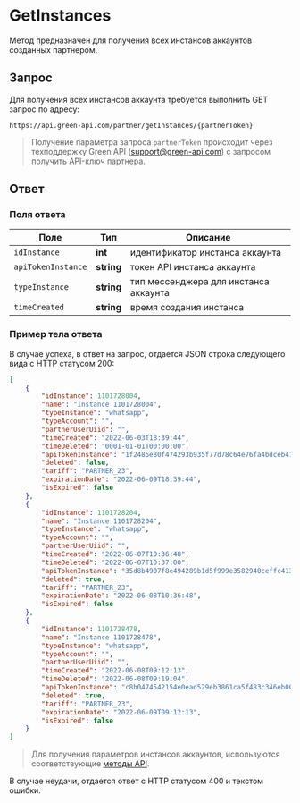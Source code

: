 # GetInstances

Метод предназначен для получения всех инстансов аккаунтов созданных партнером.

## Запрос

Для получения всех инстансов аккаунта требуется выполнить GET запрос по адресу:
```
https://api.green-api.com/partner/getInstances/{partnerToken}
```
>Получение параметра запроса `partnerToken` происходит через техподдержку Green API (support@green-api.com) с запросом получить API-ключ партнера.

## Ответ 

### Поля ответа 

Поле | Тип |  Описание
----- | ----- | ----- 
`idInstance` | **int** | идентификатор инстанса аккаунта
`apiTokenInstance` | **string** | токен API инстанса аккаунта
`typeInstance` | **string** | тип мессенджера для инстанса аккаунта
`timeCreated` | **string** | время создания инстанса

### Пример тела ответа 

В случае успеха, в ответ на запрос, отдается JSON строка следующего вида с HTTP статусом 200:
```json
[
    {
        "idInstance": 1101728004,
        "name": "Instance 1101728004",
        "typeInstance": "whatsapp",
        "typeAccount": "",
        "partnerUserUiid": "",
        "timeCreated": "2022-06-03T18:39:44",
        "timeDeleted": "0001-01-01T00:00:00",
        "apiTokenInstance": "1f2485e80f474293b935f77d78c64e76fa4bdceb417a4998a4",
        "deleted": false,
        "tariff": "PARTNER_23",
        "expirationDate": "2022-06-09T18:39:44",
        "isExpired": false
    },
    {
        "idInstance": 1101728204,
        "name": "Instance 1101728204",
        "typeInstance": "whatsapp",
        "typeAccount": "",
        "partnerUserUiid": "",
        "timeCreated": "2022-06-07T10:36:48",
        "timeDeleted": "2022-06-07T10:37:00",
        "apiTokenInstance": "35d8b4907f8e494289b1d5f999e3582940ceffc413bf4a76b1",
        "deleted": true,
        "tariff": "PARTNER_23",
        "expirationDate": "2022-06-08T10:36:48",
        "isExpired": false
    },
    {
        "idInstance": 1101728478,
        "name": "Instance 1101728478",
        "typeInstance": "whatsapp",
        "typeAccount": "",
        "partnerUserUiid": "",
        "timeCreated": "2022-06-08T09:12:13",
        "timeDeleted": "2022-06-08T09:19:04",
        "apiTokenInstance": "c8b0474542154e0ead529eb3861ca5f483c346eb00564f64a7",
        "deleted": true,
        "tariff": "PARTNER_23",
        "expirationDate": "2022-06-09T09:12:13",
        "isExpired": false
    }
]
```

> Для получения параметров инстансов аккаунтов, используются соответствующие [методы API](../api/account/index.md).

В случае неудачи, отдается ответ с HTTP статусом 400 и текстом ошибки.
 